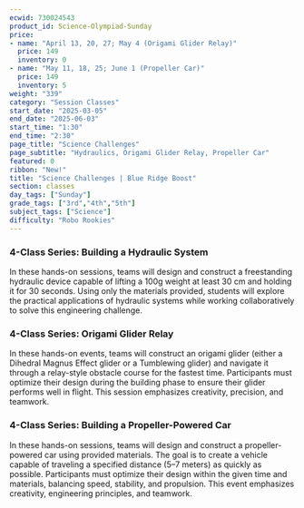 ```yaml
---
ecwid: 730024543
product_id: Science-Olympiad-Sunday
price:
- name: "April 13, 20, 27; May 4 (Origami Glider Relay)"
  price: 149
  inventory: 0
- name: "May 11, 18, 25; June 1 (Propeller Car)"
  price: 149
  inventory: 5
weight: "339"
category: "Session Classes"
start_date: "2025-03-05"
end_date: "2025-06-03"
start_time: "1:30"
end_time: "2:30"
page_title: "Science Challenges"
page_subtitle: "Hydraulics, Origami Glider Relay, Propeller Car"
featured: 0
ribbon: "New!"
title: "Science Challenges | Blue Ridge Boost"
section: classes
day_tags: ["Sunday"]
grade_tags: ["3rd","4th","5th"]
subject_tags: ["Science"]
difficulty: "Robo Rookies"
---
```

<h3>4-Class Series: Building a Hydraulic System</h3> <p>In these hands-on sessions, teams will design and construct a freestanding hydraulic device capable of lifting a 100g weight at least 30 cm and holding it for 30 seconds. Using only the materials provided, students will explore the practical applications of hydraulic systems while working collaboratively to solve this engineering challenge.</p><h3>4-Class Series: Origami Glider Relay</h3> <p>In these hands-on events, teams will construct an origami glider (either a Dihedral Magnus Effect glider or a Tumblewing glider) and navigate it through a relay-style obstacle course for the fastest time. Participants must optimize their design during the building phase to ensure their glider performs well in flight. This session emphasizes creativity, precision, and teamwork.</p><h3>4-Class Series: Building a Propeller-Powered Car</h3> <p>In these hands-on sessions, teams will design and construct a propeller-powered car using provided materials. The goal is to create a vehicle capable of traveling a specified distance (5–7 meters) as quickly as possible. Participants must optimize their design within the given time and materials, balancing speed, stability, and propulsion. This event emphasizes creativity, engineering principles, and teamwork.</p>
